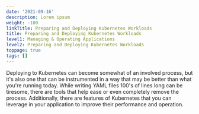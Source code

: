 ```yaml
---
date: '2021-09-16'
description: Lorem ipsum
weight: -100
linkTitle: Preparing and Deploying Kubernetes Workloads
title: Preparing and Deploying Kubernetes Workloads
level1: Managing & Operating Applications
level2: Preparing and Deploying Kubernetes Workloads
toppage: true
tags: []
---
```


Deploying to Kubernetes can become somewhat of an involved process, but it's also one that can be instrumented in a way that may be better than what you're running today. While writing YAML files 100's of lines long can be tiresome, there are tools that help ease or even completely remove the process. Additionally, there are features of Kubernetes that you can leverage in your application to improve their performance and operation.